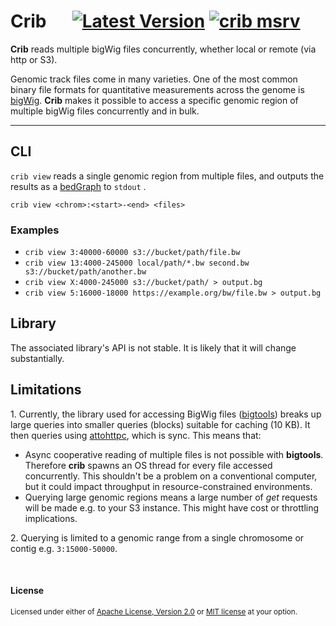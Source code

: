 # Crib &emsp; [![Latest Version]][crates.io] [![crib msrv]][Rust 1.88]

[Latest Version]: https://img.shields.io/crates/v/crib.svg
[crates.io]: https://crates.io/crates/crib
[crib msrv]: https://img.shields.io/crates/msrv/crib.svg?label=crib%20msrv&color=lightgray
[Rust 1.88]: https://releases.rs/docs/1.88.0/

**Crib** reads multiple bigWig files concurrently, whether local or remote (via http or S3).

Genomic track files come in many varieties. One of the most common binary file formats for quantitative measurements across the genome is [bigWig](https://genome.ucsc.edu/goldenpath/help/bigWig.html). **Crib** makes it possible to access a specific genomic region of multiple bigWig files concurrently and in bulk.

---
## CLI
`crib view` reads a single genomic region from multiple files, and outputs the results as a [bedGraph](https://genome.ucsc.edu/goldenpath/help/bedgraph.html) to `stdout` .

`crib view <chrom>:<start>-<end> <files>`

### Examples
- `crib view 3:40000-60000 s3://bucket/path/file.bw`
- `crib view 13:4000-245000 local/path/*.bw second.bw s3://bucket/path/another.bw`
- `crib view X:4000-245000 s3://bucket/path/ > output.bg` 
- `crib view 5:16000-18000 https://example.org/bw/file.bw > output.bg` 

## Library
The associated library's API is not stable. It is likely that it will change substantially.

## Limitations
1\. Currently, the library used for accessing BigWig files ([bigtools](https://crates.io/crates/bigtools)) breaks up large queries into smaller queries (blocks) suitable for caching (10 KB). It then queries using [attohttpc](https://crates.io/crates/attohttpc), which is sync. This means that:

- Async cooperative reading of multiple files is not possible with **bigtools**. Therefore **crib** spawns an OS thread for every file accessed concurrently. This shouldn't be a problem on a conventional computer, but it could impact throughput in resource-constrained environments.
- Querying large genomic regions means a large number of *get* requests will be made e.g. to your S3 instance. This might have cost or throttling implications.

2\. Querying is limited to a genomic range from a single chromosome or contig e.g. `3:15000-50000`.

<br>

#### License

<sup>
Licensed under either of <a href="LICENSE-APACHE">Apache License, Version 2.0</a> or <a href="LICENSE-MIT">MIT license</a> at your option.
</sup>
